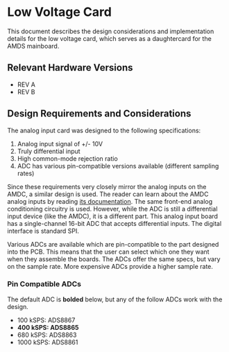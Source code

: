 # Low Voltage Card

This document describes the design considerations and implementation details for the low voltage card, which serves as a daughtercard for the AMDS mainboard.

## Relevant Hardware Versions

- REV A
- REV B

## Design Requirements and Considerations

The analog input card was designed to the following specifications:

1. Analog input signal of +/- 10V
2. Truly differential input
3. High common-mode rejection ratio
4. ADC has various pin-compatible versions available (different sampling rates)

Since these requirements very closely mirror the analog inputs on the AMDC, a similar design is used. The reader can learn about the AMDC analog inputs by reading [its documentation](https://github.com/Severson-Group/AMDC-Hardware/blob/develop/docs/Analog.md). The same front-end analog conditioning circuitry is used. However, while the ADC is still a differential input device (like the AMDC), it is a different part. This analog input board has a single-channel 16-bit ADC that accepts differential inputs. The digital interface is standard SPI.

Various ADCs are available which are pin-compatible to the part designed into the PCB. This means that the user can select which one they want when they assemble the boards. The ADCs offer the same specs, but vary on the sample rate. More expensive ADCs provide a higher sample rate.

### Pin Compatible ADCs

The default ADC is **bolded** below, but any of the follow ADCs work with the design.

- 100 kSPS: ADS8867
- **400 kSPS: ADS8865**
- 680 kSPS: ADS8863
- 1000 kSPS: ADS8861
